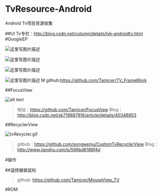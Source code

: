 # TvResource-Android


Android Tv项目资源收集

##UI
Tv专栏：http://blog.csdn.net/column/details/lyk-androidtv.html
#GoogleEP


![这里写图片描述](https://github.com/NeglectedByBoss/TV_FrameWork/blob/master/TvDemo/device-2016-03-23-124613.png?raw=true)


![这里写图片描述](https://github.com/NeglectedByBoss/TV_FrameWork/blob/master/TvDemo/device-2016-03-23-124641.png?raw=true)

![这里写图片描述](https://github.com/NeglectedByBoss/TV_FrameWork/blob/master/TvDemo/device-2016-03-23-124703.png?raw=true)


![这里写图片描述](https://github.com/NeglectedByBoss/TV_FrameWork/blob/master/TvDemo/device-2016-03-23-124725.png?raw=true)
M
github:https://github.com/Tamicer/TV_FrameWork


##FocusView

 
 ![alt text](https://github.com/NeglectedByBoss/FocusVIew/blob/gh-pages/images/%E8%8B%A5%E6%B0%B4GIF%E6%88%AA%E5%9B%BE_2015%E5%B9%B47%E6%9C%881%E6%97%A523%E7%82%B937%E5%88%8612%E7%A7%92.gif "Title")

>地址：https://github.com/Tamicer/FocusView
>Blog：http://blog.csdn.net/sk719887916/article/details/40348853

##RecyclerView
 
 
 ![tvRecycler.gif](http://upload-images.jianshu.io/upload_images/1927803-8d85c450c8aba2fd.gif?imageMogr2/auto-orient/strip)
 
 
 >gitbub：https://github.com/songwenju/CustomTvRecyclerView
  Blog：http://www.jianshu.com/p/566bd6188f4d
 
 
 
 #操作
 
 
 ##遥控器做鼠标
 
 >github: https://github.com/Tamicer/MouseView_TV
 
 
 #ROM
